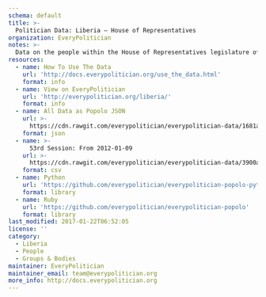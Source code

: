```yaml
---
schema: default
title: >-
  Politician Data: Liberia — House of Representatives
organization: EveryPolitician
notes: >-
  Data on the people within the House of Representatives legislature of Liberia.
resources:
  - name: How To Use The Data
    url: 'http://docs.everypolitician.org/use_the_data.html'
    format: info
  - name: View on EveryPolitician
    url: 'http://everypolitician.org/liberia/'
    format: info
  - name: All Data as Popolo JSON
    url: >-
      https://cdn.rawgit.com/everypolitician/everypolitician-data/1681a33db66ba2daea7464d85b4303f1d8f5fcf8/data/Liberia/House/ep-popolo-v1.0.json
    format: json
  - name: >-
      53rd Session: From 2012-01-09
    url: >-
      https://cdn.rawgit.com/everypolitician/everypolitician-data/3900a5954d86fbf4fe6b7621f962182a18fc5dc2/data/Liberia/House/term-53.csv
    format: csv
  - name: Python
    url: 'https://github.com/everypolitician/everypolitician-popolo-python'
    format: library
  - name: Ruby
    url: 'https://github.com/everypolitician/everypolitician-popolo'
    format: library
last_modified: 2017-01-22T06:52:05
license: ''
category:
  - Liberia
  - People
  - Groups & Bodies
maintainer: EveryPolitician
maintainer_email: team@everypolitician.org
more_info: http://docs.everypolitician.org
---
```

